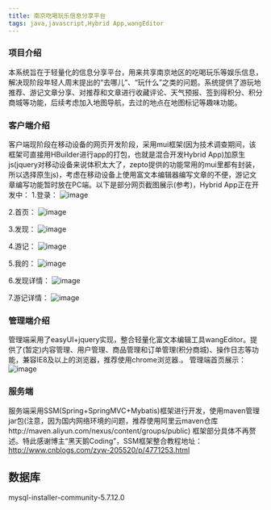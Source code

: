 ```yaml
---
title: 南京吃喝玩乐信息分享平台
tags: java,javascript,Hybrid App,wangEditor
---
```



### 项目介绍
本系统旨在于轻量化的信息分享平台，用来共享南京地区的吃喝玩乐等娱乐信息，解决现阶段年轻人周末提出的“去哪儿”、“玩什么”之类的问题。系统提供了游玩地推荐、游记文章分享、对推荐和文章进行收藏评论、天气预报、签到得积分、积分商城等功能，后续考虑加入地图导航，去过的地点在地图标记等趣味功能。

### 客户端介绍
客户端现阶段在移动设备的网页开发阶段，采用mui框架(因为技术调查期间，该框架可直接用HBuilder进行app的打包，也就是混合开发Hybrid App)加原生js(jquery对移动设备来说体积太大了，zepto提供的功能常用的mui里都有封装，所以选择原生js)，考虑在移动设备上使用富文本编辑器编写文章的不便，游记文章编写功能暂时放在PC端。以下是部分网页截图展示(参考)，Hybrid App正在开发中：
1.登录：
![image](http://github.com/stackinger/Travel/raw/master/README/login.jpg)

2.首页：
![image](http://github.com/stackinger/Travel/raw/master/README/index.png)

3.发现：
![image](http://github.com/stackinger/Travel/raw/master/README/recommend.png)

4.游记：
![image](http://github.com/stackinger/Travel/raw/master/README/article.png)

5.我的：
![image](http://github.com/stackinger/Travel/raw/master/README/myinfo.png)

6.发现详情：
![image](http://github.com/stackinger/Travel/raw/master/README/remDetail.png)

7.游记详情：
![image](http://github.com/stackinger/Travel/raw/master/README/artDetail.png)

### 管理端介绍
管理端采用了easyUI+jquery实现，整合轻量化富文本编辑工具wangEditor。提供了(暂定)内容管理、用户管理、商品管理和订单管理(积分商城)、操作日志等功能，兼容IE8及以上的浏览器，推荐使用chrome浏览器.。
管理端首页展示：
![image](http://github.com/stackinger/Travel/raw/master/README/index2.png) 

 
### 服务端
服务端采用SSM(Spring+SpringMVC+Mybatis)框架进行开发，使用maven管理jar包(注意，因为国内网络环境的问题，推荐使用阿里云maven仓库http://maven.aliyun.com/nexus/content/groups/public)
框架部分具体不再赘述。特此感谢博主“黑天鹅Coding”，SSM框架整合教程地址：http://www.cnblogs.com/zyw-205520/p/4771253.html

## 数据库
mysql-installer-community-5.7.12.0

